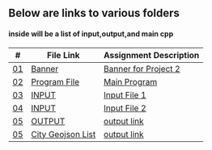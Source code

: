 ## Below are links to various folders
#### inside will be a list of input,output,and main cpp

|   #    | File Link       | Assignment Description                          |
|------- |-------------------|-------------------------------------------------|
| [01](.Banner) |  [Banner](./Banner) | [ Banner for Project 2](./Banner)|
| [02](.main.py) |  [Program File](./main.py) | [ Main Program](./main.py)|
| [03](.UFOSightings.csv) |  [INPUT](./UFOSightings.csv) | [ Input File 1](./UFOSightings.csv)   |
| [04](.unitedstatesboundingboxes.csv) |  [INPUT](./unitedstatesboundingboxes.csv) | [ Input File 2](./unitedstatesboundingboxes.csv)   |
| [05](.output.geojson) |  [OUTPUT](./output.geojson) | [output link](./output.geojson)|
| [05](.cities.geojson) |  [City Geojson List](./cities.geojson) | [output link](./cities.geojson)|